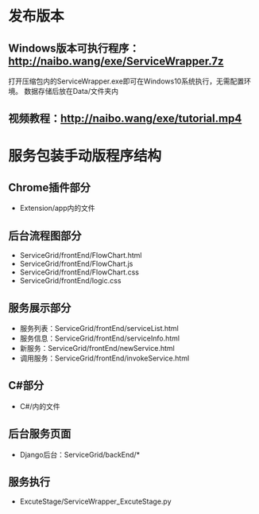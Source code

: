 
# 发布版本
## Windows版本可执行程序：<http://naibo.wang/exe/ServiceWrapper.7z>
打开压缩包内的ServiceWrapper.exe即可在Windows10系统执行，无需配置环境。
数据存储后放在Data/文件夹内
## 视频教程：<http://naibo.wang/exe/tutorial.mp4>

# 服务包装手动版程序结构
## Chrome插件部分
* Extension/app内的文件

## 后台流程图部分
* ServiceGrid/frontEnd/FlowChart.html
* ServiceGrid/frontEnd/FlowChart.js
* ServiceGrid/frontEnd/FlowChart.css
* ServiceGrid/frontEnd/logic.css

## 服务展示部分
* 服务列表：ServiceGrid/frontEnd/serviceList.html
* 服务信息：ServiceGrid/frontEnd/serviceInfo.html
* 新服务：ServiceGrid/frontEnd/newService.html
* 调用服务：ServiceGrid/frontEnd/invokeService.html

## C#部分
* C#/内的文件

## 后台服务页面
* Django后台：ServiceGrid/backEnd/*

## 服务执行
* ExcuteStage/ServiceWrapper_ExcuteStage.py
